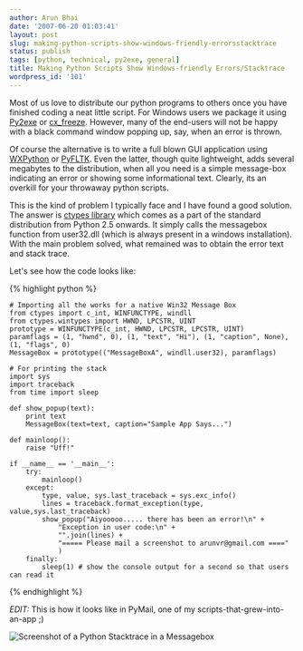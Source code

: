 ```yaml
---
author: Arun Bhai
date: '2007-06-20 01:03:41'
layout: post
slug: making-python-scripts-show-windows-friendly-errorsstacktrace
status: publish
tags: [python, technical, py2exe, general]
title: Making Python Scripts Show Windows-friendly Errors/Stacktrace
wordpress_id: '101'
---
```


Most of us love to distribute our python programs to others once you have finished coding a neat little script. For Windows users we package it using [Py2exe][1] or [cx_freeze][2]. However, many of the end-users will not be happy with a black command window popping up, say, when an error is thrown.

[1]: http://www.py2exe.org/index.cgi/
[2]: http://www.cxtools.net/default.aspx?nav=cxfrlb

Of course the alternative is to write a full blown GUI application using [WXPython][3] or [PyFLTK][4]. Even the latter, though quite lightweight, adds several megabytes to the distribution, when all you need is a simple message-box indicating an error or showing some informational text. Clearly, its an overkill for your throwaway python scripts.

[3]: http://www.wxpython.org/
[4]: http://pyfltk.sourceforge.net/

This is the kind of problem I typically face and I have found a good solution. The answer is [ctypes library][5] which comes as a part of the standard distribution from Python 2.5 onwards. It simply calls the messagebox function from user32.dll (which is always present in a windows installation). With the main problem solved, what remained was to obtain the error text and stack trace.

[5]: http://python.net/crew/theller/ctypes/

Let's see how the code looks like:

{% highlight python %}

    # Importing all the works for a native Win32 Message Box
    from ctypes import c_int, WINFUNCTYPE, windll
    from ctypes.wintypes import HWND, LPCSTR, UINT
    prototype = WINFUNCTYPE(c_int, HWND, LPCSTR, LPCSTR, UINT)
    paramflags = (1, "hwnd", 0), (1, "text", "Hi"), (1, "caption", None), (1, "flags", 0)
    MessageBox = prototype(("MessageBoxA", windll.user32), paramflags)

    # For printing the stack
    import sys
    import traceback
    from time import sleep

    def show_popup(text):
        print text
        MessageBox(text=text, caption="Sample App Says...")

    def mainloop():
        raise "Uff!"

    if __name__ == '__main__':
        try:
            mainloop()
        except:
            type, value, sys.last_traceback = sys.exc_info()
            lines = traceback.format_exception(type, value,sys.last_traceback)
            show_popup("Aiyooooo..... there has been an error!\n" +
                "Exception in user code:\n" +
                "".join(lines) +
                "===== Please mail a screenshot to arunvr@gmail.com ===="
                )
        finally:
            sleep(1) # show the console output for a second so that users can read it
{% endhighlight %}


*EDIT:* This is how it looks like in PyMail, one of my scripts-that-grew-into-an-app ;)

![Screenshot of a Python Stacktrace in a Messagebox](http://i17.tinypic.com/61oz9d3.jpg)<!--12850e4e5bbcaead4138d9450f16213b-->
